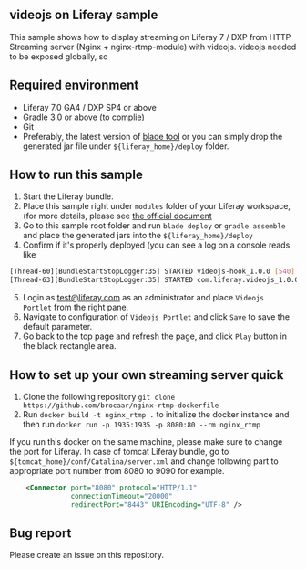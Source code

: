 ## videojs on Liferay sample
This sample shows how to display streaming on Liferay 7 / DXP from HTTP Streaming server (Nginx + nginx-rtmp-module) with videojs. videojs needed to be exposed globally, so 

## Required environment
* Liferay 7.0 GA4 / DXP SP4 or above
* Gradle 3.0 or above (to complie)
* Git
* Preferably, the latest version of [blade tool](https://dev.liferay.com/develop/tutorials/-/knowledge_base/7-0/installing-blade-cli) or you can simply drop the generated jar file under ```${liferay_home}/deploy``` folder.

## How to run this sample
1. Start the Liferay bundle.
2. Place this sample right under ```modules``` folder of your Liferay workspace, (for more details, please see [the official document](https://dev.liferay.com/develop/tutorials/-/knowledge_base/7-0/liferay-workspace)
3. Go to this sample root folder and run ```blade deploy``` or ```gradle assemble``` and place the generated jars into the ```${liferay_home}/deploy```
4. Confirm if it's properly deployed (you can see a log on a console reads like 
```bash
[Thread-60][BundleStartStopLogger:35] STARTED videojs-hook_1.0.0 [540]
[Thread-63][BundleStartStopLogger:35] STARTED com.liferay.videojs_1.0.0 [541]
```
5. Login as test@liferay.com as an administrator and place ```Videojs Portlet``` from the right pane.
6. Navigate to configuration of ```Videojs Portlet``` and click ```Save``` to save the default parameter.
7. Go back to the top page and refresh the page, and click ```Play``` button in the black rectangle area.

## How to set up your own streaming server quick
1. Clone the following repository ```git clone https://github.com/brocaar/nginx-rtmp-dockerfile```
2. Run ```docker build -t nginx_rtmp .``` to initialize the docker instance and then run ```docker run -p 1935:1935 -p 8080:80 --rm nginx_rtmp``` 

If you run this docker on the same machine, please make sure to change the port for Liferay. In case of tomcat Liferay bundle, go to ```${tomcat_home}/conf/Catalina/server.xml``` and change following part to appropriate port number from 8080 to 9090 for example.
```server.xml
    <Connector port="8080" protocol="HTTP/1.1"
               connectionTimeout="20000"
               redirectPort="8443" URIEncoding="UTF-8" />
```

## Bug report
Please create an issue on this repository.



